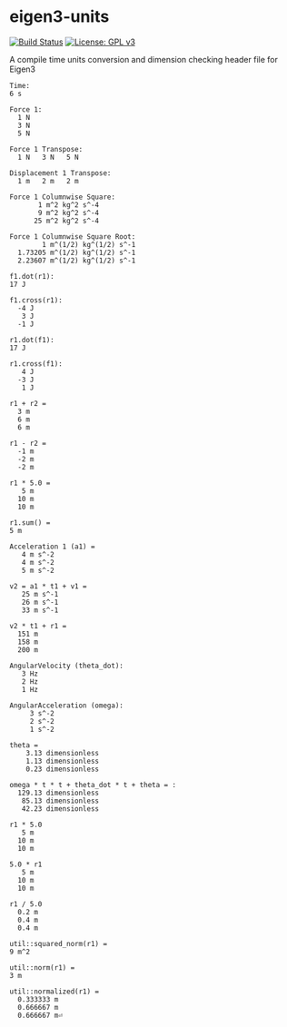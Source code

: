 # eigen3-units

[![Build Status](https://travis-ci.org/iastate-robotics/eigen3-units.svg?branch=master)](https://travis-ci.org/iastate-robotics/eigen3-units)
[![License: GPL v3](https://img.shields.io/badge/License-GPL%20v3-blue.svg)](../master/LICENSE)

A compile time units conversion and dimension checking header file for Eigen3

```
Time:
6 s

Force 1:
  1 N
  3 N
  5 N

Force 1 Transpose:
  1 N   3 N   5 N

Displacement 1 Transpose:
  1 m   2 m   2 m

Force 1 Columnwise Square:
       1 m^2 kg^2 s^-4
       9 m^2 kg^2 s^-4
      25 m^2 kg^2 s^-4

Force 1 Columnwise Square Root:
        1 m^(1/2) kg^(1/2) s^-1
  1.73205 m^(1/2) kg^(1/2) s^-1
  2.23607 m^(1/2) kg^(1/2) s^-1

f1.dot(r1):
17 J

f1.cross(r1):
  -4 J
   3 J
  -1 J

r1.dot(f1):
17 J

r1.cross(f1):
   4 J
  -3 J
   1 J

r1 + r2 =
  3 m
  6 m
  6 m

r1 - r2 =
  -1 m
  -2 m
  -2 m

r1 * 5.0 =
   5 m
  10 m
  10 m

r1.sum() =
5 m

Acceleration 1 (a1) =
   4 m s^-2
   4 m s^-2
   5 m s^-2

v2 = a1 * t1 + v1 =
   25 m s^-1
   26 m s^-1
   33 m s^-1

v2 * t1 + r1 =
  151 m
  158 m
  200 m

AngularVelocity (theta_dot):
   3 Hz
   2 Hz
   1 Hz

AngularAcceleration (omega):
     3 s^-2
     2 s^-2
     1 s^-2

theta =
    3.13 dimensionless
    1.13 dimensionless
    0.23 dimensionless

omega * t * t + theta_dot * t + theta = :
  129.13 dimensionless
   85.13 dimensionless
   42.23 dimensionless

r1 * 5.0
   5 m
  10 m
  10 m

5.0 * r1
   5 m
  10 m
  10 m

r1 / 5.0
  0.2 m
  0.4 m
  0.4 m

util::squared_norm(r1) =
9 m^2

util::norm(r1) =
3 m

util::normalized(r1) =
  0.333333 m
  0.666667 m
  0.666667 m⏎
```